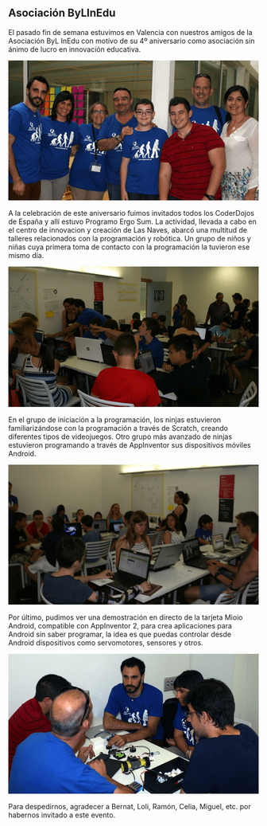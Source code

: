 ## Asociación ByLInEdu

El pasado fin de semana estuvimos en Valencia con nuestros amigos de la Asociación ByL InEdu con motivo de su 4º aniversario como asociación sin ánimo de lucro en innovación educativa.

![](img/en-valencia-con-byl-inedu.png)

A la celebración de este aniversario fuimos invitados todos los CoderDojos de España y allí estuvo Programo Ergo Sum. La actividad, llevada a cabo en el centro de innovacion y creación de Las Naves, abarcó una multitud de talleres relacionados con la programación y robótica. Un grupo de niños y niñas cuya primera toma de contacto con la programación la tuvieron ese mismo día.

![](img/ninjas-en-coderdojo-valencia.png)

En el grupo de iniciación a la programación, los ninjas estuvieron familiarizándose con la programación a través de Scratch, creando diferentes tipos de videojuegos. Otro grupo más avanzado de ninjas estuvieron programando a través de AppInventor sus dispositivos móviles Android.

![](img/scratch-y-appinventor-en-bylinedu.png)

Por último, pudimos ver una demostración en directo de la tarjeta Mioio Android, compatible con AppInventor 2, para crea aplicaciones para Android sin saber programar, la idea es que puedas controlar desde Android dispositivos como servomotores, sensores y otros.

![](img/mioio-para-appinventor.png)

Para despedirnos, agradecer a Bernat, Loli, Ramón, Celia, Miguel, etc. por habernos invitado a este evento.
